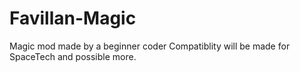 # Favillan-Magic
Magic mod made by a beginner coder
Compatiblity will be made for SpaceTech and possible more.
